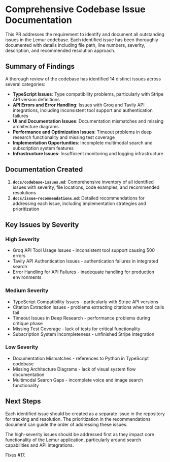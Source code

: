 # Comprehensive Codebase Issue Documentation

This PR addresses the requirement to identify and document all outstanding issues in the Lemur codebase. Each identified issue has been thoroughly documented with details including file path, line numbers, severity, description, and recommended resolution approach.

## Summary of Findings

A thorough review of the codebase has identified 14 distinct issues across several categories:

- **TypeScript Issues**: Type compatibility problems, particularly with Stripe API version definitions
- **API Errors and Error Handling**: Issues with Groq and Tavily API integrations, including inconsistent tool support and authentication failures
- **UI and Documentation Issues**: Documentation mismatches and missing architecture diagrams
- **Performance and Optimization Issues**: Timeout problems in deep research functionality and missing test coverage
- **Implementation Opportunities**: Incomplete multimodal search and subscription system features
- **Infrastructure Issues**: Insufficient monitoring and logging infrastructure

## Documentation Created

1. **`docs/codebase-issues.md`**: Comprehensive inventory of all identified issues with severity, file locations, code examples, and recommended resolutions
2. **`docs/issue-recommendations.md`**: Detailed recommendations for addressing each issue, including implementation strategies and prioritization

## Key Issues by Severity

### High Severity
- Groq API Tool Usage Issues - inconsistent tool support causing 500 errors
- Tavily API Authentication Issues - authentication failures in integrated search
- Error Handling for API Failures - inadequate handling for production environments

### Medium Severity
- TypeScript Compatibility Issues - particularly with Stripe API versions
- Citation Extraction Issues - problems extracting citations when tool calls fail
- Timeout Issues in Deep Research - performance problems during critique phase
- Missing Test Coverage - lack of tests for critical functionality
- Subscription System Incompleteness - unfinished Stripe integration

### Low Severity
- Documentation Mismatches - references to Python in TypeScript codebase
- Missing Architecture Diagrams - lack of visual system flow documentation
- Multimodal Search Gaps - incomplete voice and image search functionality

## Next Steps

Each identified issue should be created as a separate issue in the repository for tracking and resolution. The prioritization in the recommendations document can guide the order of addressing these issues.

The high-severity issues should be addressed first as they impact core functionality of the Lemur application, particularly around search capabilities and API integrations.

Fixes #17.